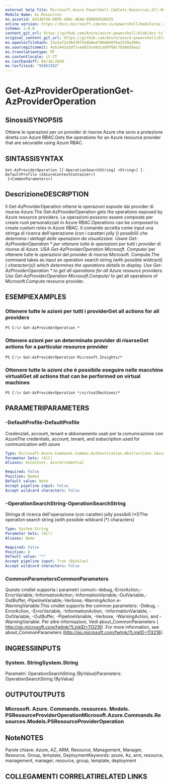```yaml
---
external help file: Microsoft.Azure.PowerShell.Cmdlets.Resources.dll-Help.xml
Module Name: Az.Resources
ms.assetid: 6424B740-DBFB-490C-AEAA-EDD60952B435
online version: https://docs.microsoft.com/en-us/powershell/module/az.resources/get-Azprovideroperation
schema: 2.0.0
content_git_url: https://github.com/Azure/azure-powershell/blob/Azs-tzl/src/Resources/Resources/help/Get-AzProviderOperation.md
original_content_git_url: https://github.com/Azure/azure-powershell/blob/Azs-tzl/src/Resources/Resources/help/Get-AzProviderOperation.md
ms.openlocfilehash: 21e1af2a36478f2e0b8e470660d0fbe2539a396e
ms.sourcegitcommit: 4c61442a2df1cee633ce93cad9f6bc793803baa2
ms.translationtype: MT
ms.contentlocale: it-IT
ms.lasthandoff: 04/16/2020
ms.locfileid: "93862582"
---
```

# <span data-ttu-id="b67da-101">Get-AzProviderOperation</span><span class="sxs-lookup"><span data-stu-id="b67da-101">Get-AzProviderOperation</span></span>

## <span data-ttu-id="b67da-102">Sinossi</span><span class="sxs-lookup"><span data-stu-id="b67da-102">SYNOPSIS</span></span>
<span data-ttu-id="b67da-103">Ottiene le operazioni per un provider di risorse Azure che sono a protezione diretta con Azure RBAC.</span><span class="sxs-lookup"><span data-stu-id="b67da-103">Gets the operations for an Azure resource provider that are securable using Azure RBAC.</span></span>

## <span data-ttu-id="b67da-104">SINTASSI</span><span class="sxs-lookup"><span data-stu-id="b67da-104">SYNTAX</span></span>

```
Get-AzProviderOperation [[-OperationSearchString] <String>] [-DefaultProfile <IAzureContextContainer>]
 [<CommonParameters>]
```

## <span data-ttu-id="b67da-105">Descrizione</span><span class="sxs-lookup"><span data-stu-id="b67da-105">DESCRIPTION</span></span>
<span data-ttu-id="b67da-106">Il Get-AzProviderOperation ottiene le operazioni esposte dai provider di risorse Azure.</span><span class="sxs-lookup"><span data-stu-id="b67da-106">The Get-AzProviderOperation gets the operations exposed by Azure resource providers.</span></span>
<span data-ttu-id="b67da-107">Le operazioni possono essere composte per creare ruoli personalizzati in Azure RBAC.</span><span class="sxs-lookup"><span data-stu-id="b67da-107">Operations can be composed to create custom roles in Azure RBAC.</span></span>
<span data-ttu-id="b67da-108">Il comando accetta come input una stringa di ricerca dell'operazione (con i caratteri jolly () possibili) *che determina i dettagli delle operazioni da visualizzare. Usare Get-AzProviderOperation \* per ottenere tutte le operazioni per tutti i provider di risorse di Azure. USA Get-AzProviderOperation Microsoft. Compute/* per ottenere tutte le operazioni del provider di risorse Microsoft. Compute.</span><span class="sxs-lookup"><span data-stu-id="b67da-108">The command takes as input an operation search string (with possible wildcard( *) character(s)) which determines the operations details to display. Use Get-AzProviderOperation \* to get all operations for all Azure resource providers. Use Get-AzProviderOperation Microsoft.Compute/* to get all operations of Microsoft.Compute resource provider.</span></span>

## <span data-ttu-id="b67da-109">ESEMPI</span><span class="sxs-lookup"><span data-stu-id="b67da-109">EXAMPLES</span></span>

### <span data-ttu-id="b67da-110">Ottenere tutte le azioni per tutti i provider</span><span class="sxs-lookup"><span data-stu-id="b67da-110">Get all actions for all providers</span></span>
```
PS C:\> Get-AzProviderOperation *
```

### <span data-ttu-id="b67da-111">Ottenere azioni per un determinato provider di risorse</span><span class="sxs-lookup"><span data-stu-id="b67da-111">Get actions for a particular resource provider</span></span>
```
PS C:\> Get-AzProviderOperation Microsoft.Insights/*
```

### <span data-ttu-id="b67da-112">Ottenere tutte le azioni che è possibile eseguire nelle macchine virtuali</span><span class="sxs-lookup"><span data-stu-id="b67da-112">Get all actions that can be performed on virtual machines</span></span>
```
PS C:\> Get-AzProviderOperation */virtualMachines/*
```

## <span data-ttu-id="b67da-113">PARAMETRI</span><span class="sxs-lookup"><span data-stu-id="b67da-113">PARAMETERS</span></span>

### <span data-ttu-id="b67da-114">-DefaultProfile</span><span class="sxs-lookup"><span data-stu-id="b67da-114">-DefaultProfile</span></span>
<span data-ttu-id="b67da-115">Credenziali, account, tenant e abbonamento usati per la comunicazione con Azure</span><span class="sxs-lookup"><span data-stu-id="b67da-115">The credentials, account, tenant, and subscription used for communication with azure</span></span>

```yaml
Type: Microsoft.Azure.Commands.Common.Authentication.Abstractions.IAzureContextContainer
Parameter Sets: (All)
Aliases: AzContext, AzureCredential

Required: False
Position: Named
Default value: None
Accept pipeline input: False
Accept wildcard characters: False
```

### <span data-ttu-id="b67da-116">-OperationSearchString</span><span class="sxs-lookup"><span data-stu-id="b67da-116">-OperationSearchString</span></span>
<span data-ttu-id="b67da-117">Stringa di ricerca dell'operazione (con caratteri jolly possibili (\*))</span><span class="sxs-lookup"><span data-stu-id="b67da-117">The operation search string (with possible wildcard (\*) characters)</span></span>

```yaml
Type: System.String
Parameter Sets: (All)
Aliases: Name

Required: False
Position: 0
Default value: "*"
Accept pipeline input: True (ByValue)
Accept wildcard characters: False
```

### <span data-ttu-id="b67da-118">CommonParameters</span><span class="sxs-lookup"><span data-stu-id="b67da-118">CommonParameters</span></span>
<span data-ttu-id="b67da-119">Questo cmdlet supporta i parametri comuni:-debug,-ErrorAction,-ErrorVariable,-InformationAction,-InformationVariable,-OutVariable,-OutBuffer,-PipelineVariable,-Verbose,-WarningAction e-WarningVariable.</span><span class="sxs-lookup"><span data-stu-id="b67da-119">This cmdlet supports the common parameters: -Debug, -ErrorAction, -ErrorVariable, -InformationAction, -InformationVariable, -OutVariable, -OutBuffer, -PipelineVariable, -Verbose, -WarningAction, and -WarningVariable.</span></span> <span data-ttu-id="b67da-120">Per altre informazioni, Vedi about_CommonParameters ( http://go.microsoft.com/fwlink/?LinkID=113216) .</span><span class="sxs-lookup"><span data-stu-id="b67da-120">For more information, see about_CommonParameters (http://go.microsoft.com/fwlink/?LinkID=113216).</span></span>

## <span data-ttu-id="b67da-121">INGRESSI</span><span class="sxs-lookup"><span data-stu-id="b67da-121">INPUTS</span></span>

### <span data-ttu-id="b67da-122">System. String</span><span class="sxs-lookup"><span data-stu-id="b67da-122">System.String</span></span>
<span data-ttu-id="b67da-123">Parametri: OperationSearchString (ByValue)</span><span class="sxs-lookup"><span data-stu-id="b67da-123">Parameters: OperationSearchString (ByValue)</span></span>

## <span data-ttu-id="b67da-124">OUTPUT</span><span class="sxs-lookup"><span data-stu-id="b67da-124">OUTPUTS</span></span>

### <span data-ttu-id="b67da-125">Microsoft. Azure. Commands. resources. Models. PSResourceProviderOperation</span><span class="sxs-lookup"><span data-stu-id="b67da-125">Microsoft.Azure.Commands.Resources.Models.PSResourceProviderOperation</span></span>

## <span data-ttu-id="b67da-126">Note</span><span class="sxs-lookup"><span data-stu-id="b67da-126">NOTES</span></span>
<span data-ttu-id="b67da-127">Parole chiave: Azure, AZ, ARM, Resource, Management, Manager, Resource, Group, template, Deployment</span><span class="sxs-lookup"><span data-stu-id="b67da-127">Keywords: azure, Az, arm, resource, management, manager, resource, group, template, deployment</span></span>

## <span data-ttu-id="b67da-128">COLLEGAMENTI CORRELATI</span><span class="sxs-lookup"><span data-stu-id="b67da-128">RELATED LINKS</span></span>
